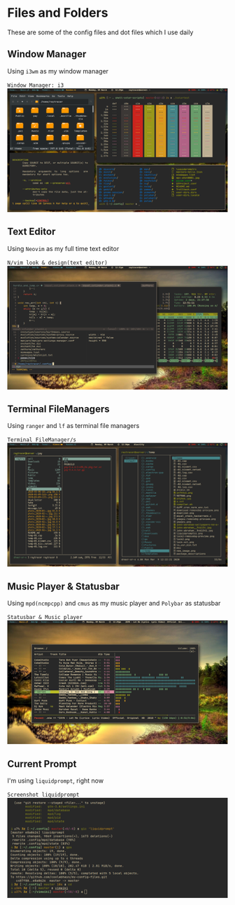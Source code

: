 # Files and Folders

These are some of the config files and dot files which I use daily

## Window Manager
Using `i3wm` as my window manager

`Window Manager: i3`
![i3wm](temp/screenshots/window_manageri3.png)


## Text Editor
Using `Neovim` as my full time text editor

`N/vim look & design(text editor)`
![nvim](temp/screenshots/nvim_setup.png)


## Terminal FileManagers
Using `ranger` and `lf` as terminal file managers

`Terminal FileManager/s`
![filemanagers](temp/screenshots/filemangers_term.png)


## Music Player & Statusbar
Using `mpd(ncmpcpp)` and `cmus` as my music player and `Polybar` as statusbar

`Statusbar & Music player`
![bar&music](temp/screenshots/ncmpcpp&polybar.png)


## Current Prompt
I'm using `liquidprompt`, right now

`Screenshot liquidprompt`
![liquidprompt](temp/screenshots/liquidpromptss.png)

